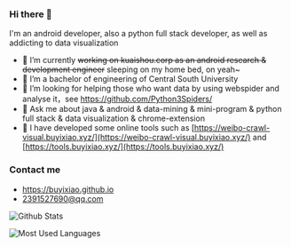 ### Hi there 👋

I'm an android developer, also a python full stack developer, as well as addicting to data visualization

- 🔭 I’m currently ~~working on kuaishou.corp as an android research & development engineer~~ sleeping on my home bed, on yeah~
- 🌱 I’m a bachelor of engineering of Central South University
- 🤔 I’m looking for helping those who want data by using webspider and analyse it，see https://github.com/Python3Spiders/
- 💬 Ask me about java & android & data-mining & mini-program & python full stack & data visualization & chrome-extension
- 🍉 I have developed some online tools such as [https://weibo-crawl-visual.buyixiao.xyz/](https://weibo-crawl-visual.buyixiao.xyz/) and [https://tools.buyixiao.xyz/](https://tools.buyixiao.xyz/)

### Contact me

- <https://buyixiao.github.io>
- <2391527690@qq.com>

![Github Stats](https://github-readme-stats.vercel.app/api?username=inspurer&show_icons=true&theme=light)

![Most Used Languages](https://github-readme-stats.vercel.app/api/top-langs/?username=inspurer&theme=light)
